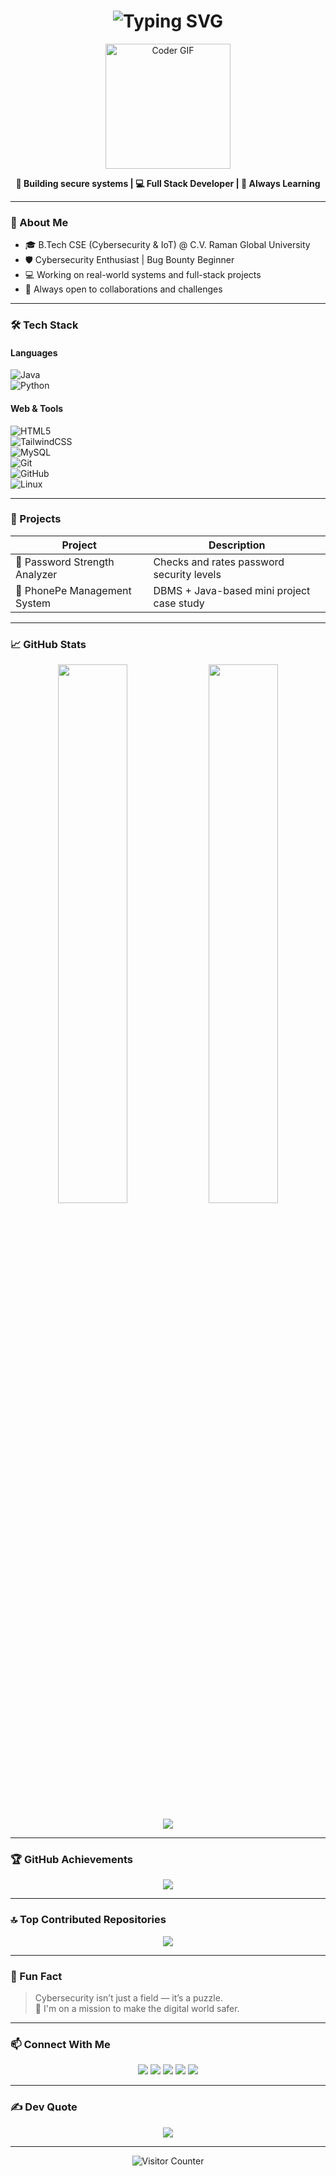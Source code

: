 <h1 align="center">
  <img src="https://readme-typing-svg.herokuapp.com?font=Fira+Code&weight=700&size=28&pause=1000&color=00F7FF&width=435&lines=Kaushal+Kumar;Aspiring+Cybersecurity+Specialist;B.Tech+%7C+Cybersecurity+%26+IoT+Student;Open+Source+Contributor+%7C+Developer" alt="Typing SVG" />
</h1>

<p align="center">
  <img src="https://media.giphy.com/media/qgQUggAC3Pfv687qPC/giphy.gif" width="200" alt="Coder GIF" />
</p>

<p align="center">
  <strong>🔐 Building secure systems | 💻 Full Stack Developer | 🌱 Always Learning</strong>
</p>

---

### 🚀 About Me
- 🎓 B.Tech CSE (Cybersecurity & IoT) @ C.V. Raman Global University
- 🛡️ Cybersecurity Enthusiast | Bug Bounty Beginner
- 💻 Working on real-world systems and full-stack projects
- 🤝 Always open to collaborations and challenges

---

### 🛠️ Tech Stack

#### Languages  
![Java](https://img.shields.io/badge/Java-%23ED8B00.svg?style=for-the-badge&logo=openjdk&logoColor=white)  
![Python](https://img.shields.io/badge/Python-3670A0?style=for-the-badge&logo=python&logoColor=ffdd54)  

#### Web & Tools  
![HTML5](https://img.shields.io/badge/HTML5-E34F26?style=for-the-badge&logo=html5&logoColor=white)  
![TailwindCSS](https://img.shields.io/badge/Tailwind_CSS-38B2AC?style=for-the-badge&logo=tailwind-css&logoColor=white)  
![MySQL](https://img.shields.io/badge/MySQL-4479A1?style=for-the-badge&logo=mysql&logoColor=white)  
![Git](https://img.shields.io/badge/Git-F05033?style=for-the-badge&logo=git&logoColor=white)  
![GitHub](https://img.shields.io/badge/GitHub-181717?style=for-the-badge&logo=github&logoColor=white)  
![Linux](https://img.shields.io/badge/Linux-FCC624?style=for-the-badge&logo=linux&logoColor=black)

---

### 📂 Projects

| Project                        | Description                                     |
|--------------------------------|-------------------------------------------------|
| 🔐 Password Strength Analyzer  | Checks and rates password security levels       |
| 💸 PhonePe Management System   | DBMS + Java-based mini project case study       |

---

### 📈 GitHub Stats

<p align="center">
  <img src="https://github-readme-stats.vercel.app/api?username=Kaushalkumar012&theme=tokyonight&show_icons=true&hide_border=false" width="47%">
  <img src="https://nirzak-streak-stats.vercel.app/?user=Kaushalkumar012&theme=tokyonight&hide_border=false" width="47%">
</p>

<p align="center">
  <img src="https://github-readme-stats.vercel.app/api/top-langs/?username=Kaushalkumar012&layout=compact&theme=tokyonight&hide_border=false">
</p>

---

### 🏆 GitHub Achievements

<p align="center">
  <img src="https://github-profile-trophy.vercel.app/?username=Kaushalkumar012&theme=monokai&no-frame=false&no-bg=true&margin-w=8">
</p>

---

### 🔝 Top Contributed Repositories

<p align="center">
  <img src="https://github-contributor-stats.vercel.app/api?username=Kaushalkumar012&limit=5&theme=darcula&combine_all_yearly_contributions=true">
</p>

---

### 💬 Fun Fact
> Cybersecurity isn’t just a field — it’s a puzzle.  
> 🧩 I'm on a mission to make the digital world safer.

---

### 📫 Connect With Me

<p align="center">
  <a href="mailto:kaushalkumar00200@gmail.com"><img src="https://img.shields.io/badge/Email-D14836?style=for-the-badge&logo=gmail&logoColor=white"></a>
  <a href="https://linkedin.com/in/kaushal00200"><img src="https://img.shields.io/badge/LinkedIn-0077B5?style=for-the-badge&logo=linkedin&logoColor=white"></a>
  <a href="https://instagram.com/_kaushal.kumar_"><img src="https://img.shields.io/badge/Instagram-E4405F?style=for-the-badge&logo=instagram&logoColor=white"></a>
  <a href="https://x.com/Kaushal00200"><img src="https://img.shields.io/badge/X-000000?style=for-the-badge&logo=X&logoColor=white"></a>
  <a href="https://discord.gg/EpFagyJr"><img src="https://img.shields.io/badge/Discord-7289DA?style=for-the-badge&logo=discord&logoColor=white"></a>
</p>

---

### ✍️ Dev Quote

<p align="center">
  <img src="https://quotes-github-readme.vercel.app/api?type=vertical&theme=dark" />
</p>

---

<p align="center">
  <img src="https://visitcount.itsvg.in/api?id=Kaushalkumar012&icon=4&color=6" alt="Visitor Counter">
</p>

<!-- Designed by Kaushal Kumar with animated flair -->
